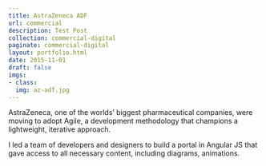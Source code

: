 ```yaml
---
title: AstraZeneca ADF
url: commercial
description: Test Post
collection: commercial-digital
paginate: commercial-digital
layout: portfolio.html
date: 2015-11-01
draft: false
imgs:
- class:
  img: az-adf.jpg
---
```

AstraZeneca, one of the worlds’ biggest pharmaceutical companies, were moving to adopt Agile, a development methodology that champions a lightweight, iterative approach.

I led a team of developers and designers to build a portal in Angular JS that gave access to all necessary content, including diagrams, animations.